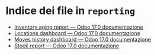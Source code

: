 # Indice dei file in `reporting`

- [Inventory aging report — Odoo 17.0 documentazione](./aging.md)
- [Locations dashboard — Odoo 17.0 documentazione](./locations.md)
- [Moves history dashboard — Odoo 17.0 documentazione](./moves_history.md)
- [Stock report — Odoo 17.0 documentazione](./stock.md)

